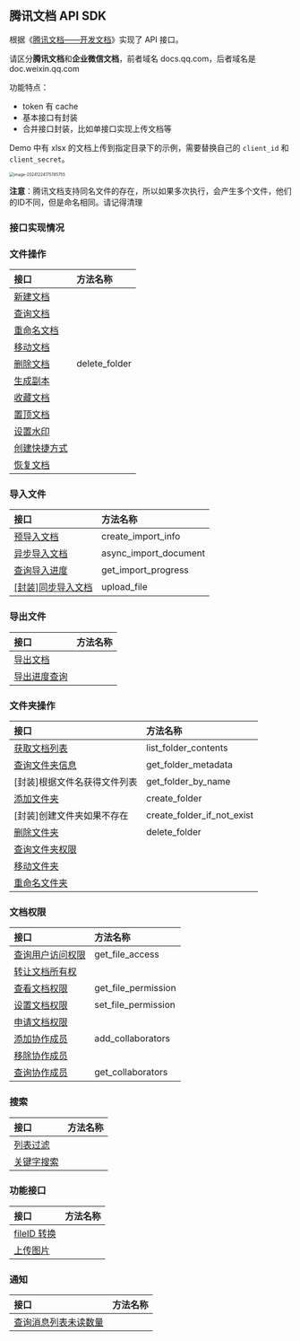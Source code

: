## 腾讯文档 API SDK

根据《[腾讯文档——开发文档](https://docs.qq.com/open/document/app/openapi/v2/)》实现了 API 接口。

请区分**腾讯文档**和**企业微信文档**，前者域名 docs.qq.com，后者域名是 doc.weixin.qq.com

功能特点：

- token 有 cache
- 基本接口有封装
- 合并接口封装，比如单接口实现上传文档等

Demo 中有 xlsx 的文档上传到指定目录下的示例，需要替换自己的 `client_id` 和 `client_secret`。

<img src="/Users/panzhongxian/Library/Application Support/typora-user-images/image-20241224175745755.png" alt="image-20241224175745755" style="zoom:50%;" />

**注意**：腾讯文档支持同名文件的存在，所以如果多次执行，会产生多个文件，他们的ID不同，但是命名相同。请记得清理

### 接口实现情况

### 文件操作

| 接口                                                         | 方法名称      |
| :----------------------------------------------------------- | :------------ |
| [新建文档](https://docs.qq.com/open/document/app/openapi/v2/file/files/create.html) |               |
| [查询文档](https://docs.qq.com/open/document/app/openapi/v2/file/files/metadata.html) |               |
| [重命名文档](https://docs.qq.com/open/document/app/openapi/v2/file/files/update.html) |               |
| [移动文档](https://docs.qq.com/open/document/app/openapi/v2/file/files/move.html) |               |
| [删除文档](https://docs.qq.com/open/document/app/openapi/v2/file/files/delete.html) | delete_folder |
| [生成副本](https://docs.qq.com/open/document/app/openapi/v2/file/files/copy.html) |               |
| [收藏文档](https://docs.qq.com/open/document/app/openapi/v2/file/files/star.html) |               |
| [置顶文档](https://docs.qq.com/open/document/app/openapi/v2/file/files/pin.html) |               |
| [设置水印](https://docs.qq.com/open/document/app/openapi/v2/file/files/watermark/set.html) |               |
| [创建快捷方式](https://docs.qq.com/open/document/app/openapi/v2/file/files/shortcut.html) |               |
| [恢复文档](https://docs.qq.com/open/document/app/openapi/v2/file/files/recover.html) |               |

### 导入文件

| 接口                                                         | 方法名称              |
| :----------------------------------------------------------- | :-------------------- |
| [预导入文档](https://docs.qq.com/open/document/app/openapi/v2/file/import/pre_import.html) | create_import_info    |
| [异步导入文档](https://docs.qq.com/open/document/app/openapi/v2/file/import/async_import.html) | async_import_document |
| [查询导入进度](https://docs.qq.com/open/document/app/openapi/v2/file/import/import_progress.html) | get_import_progress   |
| [[封装]同步导入文档](https://docs.qq.com/open/document/app/openapi/v2/file/import/) | upload_file           |

### 导出文件

| 接口                                                         | 方法名称 |
| :----------------------------------------------------------- | :------- |
| [导出文档](https://docs.qq.com/open/document/app/openapi/v2/file/export/async_export.html) |          |
| [导出进度查询](https://docs.qq.com/open/document/app/openapi/v2/file/export/export_progress.html) |          |

### 文件夹操作

| 接口                                                         | 方法名称                   |
| :----------------------------------------------------------- | :------------------------- |
| [获取文档列表](https://docs.qq.com/open/document/app/openapi/v2/file/folders/list.html) | list_folder_contents       |
| [查询文件夹信息](https://docs.qq.com/open/document/app/openapi/v2/file/folders/metadata.html) | get_folder_metadata        |
| [封装]根据文件名获得文件列表                                 | get_folder_by_name         |
| [添加文件夹](https://docs.qq.com/open/document/app/openapi/v2/file/folders/add.html) | create_folder              |
| [封装]创建文件夹如果不存在                                   | create_folder_if_not_exist |
| [删除文件夹](https://docs.qq.com/open/document/app/openapi/v2/file/folders/delete.html) | delete_folder              |
| [查询文件夹权限](https://docs.qq.com/open/document/app/openapi/v2/file/folders/get_permission.html) |                            |
| [移动文件夹](https://docs.qq.com/open/document/app/openapi/v2/file/folders/move.html) |                            |
| [重命名文件夹](https://docs.qq.com/open/document/app/openapi/v2/file/folders/update.html) |                            |

### 文档权限

| 接口                                                         | 方法名称            |
| :----------------------------------------------------------- | :------------------ |
| [查询用户访问权限](https://docs.qq.com/open/document/app/openapi/v2/file/files/access.html) | get_file_access     |
| [转让文档所有权](https://docs.qq.com/open/document/app/openapi/v2/file/files/ownership.html) |                     |
| [查看文档权限](https://docs.qq.com/open/document/app/openapi/v2/file/files/permission/get.html) | get_file_permission |
| [设置文档权限](https://docs.qq.com/open/document/app/openapi/v2/file/files/permission/set.html) | set_file_permission |
| [申请文档权限](https://docs.qq.com/open/document/app/openapi/v2/file/files/permission/apply.html) |                     |
| [添加协作成员](https://docs.qq.com/open/document/app/openapi/v2/file/files/collaborators/add.html) | add_collaborators   |
| [移除协作成员](https://docs.qq.com/open/document/app/openapi/v2/file/files/collaborators/delete.html) |                     |
| [查询协作成员](https://docs.qq.com/open/document/app/openapi/v2/file/files/collaborators/get.html) | get_collaborators   |

### 搜索

| 接口                                                         | 方法名称 |
| :----------------------------------------------------------- | :------- |
| [列表过滤](https://docs.qq.com/open/document/app/openapi/v2/file/filter/filter.html) |          |
| [关键字搜索](https://docs.qq.com/open/document/app/openapi/v2/file/search/search.html) |          |

### 功能接口

| 接口                                                         | 方法名称 |
| :----------------------------------------------------------- | :------- |
| [fileID 转换](https://docs.qq.com/open/document/app/openapi/v2/file/util/converter.html) |          |
| [上传图片](https://docs.qq.com/open/document/app/openapi/v2/resourceapi/image/upload_image.html) |          |

### 通知

| 接口                                                         | 方法名称 |
| :----------------------------------------------------------- | :------- |
| [查询消息列表未读数量](https://docs.qq.com/open/document/app/openapi/v2/file/notification/unread_count.html) |          |